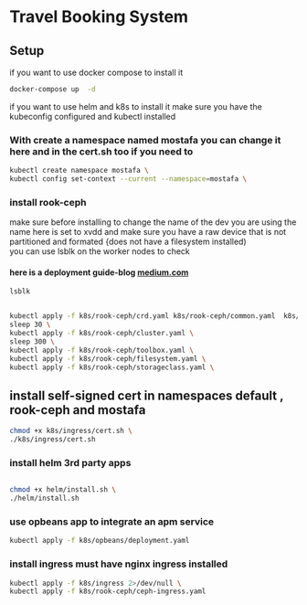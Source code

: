 # Travel Booking System

## Setup
if you want to use docker compose to install it 
```bash
docker-compose up  -d
```

if you want to use helm and k8s to install it 
make sure you have the kubeconfig configured and kubectl installed 

### With create a namespace  named mostafa you can change it here and in the cert.sh too if you need to

```bash
kubectl create namespace mostafa \
kubectl config set-context --current --namespace=mostafa \
```

### install rook-ceph
make sure before installing to change the name of the dev you are using the name here is set to xvdd and make sure you have a raw device that is not partitioned and formated {does not have a filesystem installed)  
you can use lsblk on the worker nodes to check
#### here is a deployment guide-blog  [medium.com](https://faun.pub/deploy-rook-ceph-on-kubernetes-3a2252f3732e)
```bash 
lsblk
```



```bash

kubectl apply -f k8s/rook-ceph/crd.yaml k8s/rook-ceph/common.yaml  k8s/rook-ceph/operator.yaml \
sleep 30 \
kubectl apply -f k8s/rook-ceph/cluster.yaml \
sleep 300 \
kubectl apply -f k8s/rook-ceph/toolbox.yaml \ 
kubectl apply -f k8s/rook-ceph/filesystem.yaml \
kubectl apply -f k8s/rook-ceph/storageclass.yaml \

```

## install self-signed cert in namespaces default , rook-ceph and mostafa
```bash
chmod +x k8s/ingress/cert.sh \
./k8s/ingress/cert.sh 
```

### install helm 3rd party apps 

```bash

chmod +x helm/install.sh \
./helm/install.sh 
```
### use opbeans app to integrate an apm service  

```bash
kubectl apply -f k8s/opbeans/deployment.yaml
```


### install ingress must have nginx ingress installed 

```bash
kubectl apply -f k8s/ingress 2>/dev/null \
kubectl apply -f k8s/rook-ceph/ceph-ingress.yaml 

```